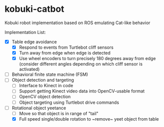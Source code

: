 # kobuki-catbot
Kobuki robot implementation based on ROS emulating Cat-like behavior

Implementation List:
- [x] Table edge avoidance
  - [x] Respond to events from Turtlebot cliff sensors
  - [x] Turn away from edge when edge is detected
  - [x] Use wheel encoders to turn precisely 180 degrees away from edge (consider different angles depending on which cliff sensor is activated)
- [ ] Behavioral finite state machine (FSM)
- [ ] Object detection and targeting
  - [ ] Interface to Kinect in code
  - [ ] Support getting Kinect video data into OpenCV-usable format
  - [ ] OpenCV object detection
  - [ ] Object targeting using Turtlebot drive commands
- [ ] Rotational object yeetance
  - [ ] Move so that object is in range of "tail"
  - [x] Full speed single/double rotation to ~remove~ yeet object from table
